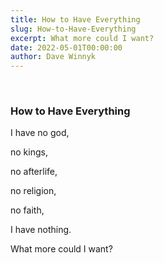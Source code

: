 ```yaml
---
title: How to Have Everything
slug: How-to-Have-Everything
excerpt: What more could I want? 
date: 2022-05-01T00:00:00
author: Dave Winnyk 
---
```

<br>

### How to Have Everything

I have no god,  

no kings,  

no afterlife,  

no religion, 

no faith, 

I have nothing. 
<br> 
  
What more could I want?